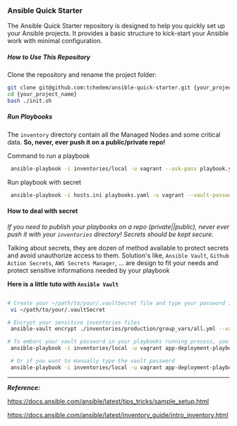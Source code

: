 ### Ansible Quick Starter

The Ansible Quick Starter repository is designed to help you quickly set up your Ansible projects. It provides a basic structure to kick-start your Ansible work with minimal configuration.

#####  How to Use This Repository

Clone the repository and rename the project folder:

```bash
git clone git@github.com:tchedem/ansible-quick-starter.git {your_project_name}
cd {your_project_name}
bash ./init.sh
```


##### Run Playbooks

The `inventory` directory contain all the Managed Nodes and some critical data. **So, never, ever push it on a public/private repo!**

Command to run a playbook

```bash
 ansible-playbook -i inventories/local -u vagrant --ask-pass playbook.yml 
```

Run playbook with secret
```bash
 ansible-playbook -i hosts.ini playbooks.yaml -u vagrant --vault-password-file='/path/to/vault/file'
```



#### How to deal with secret

*If you need to publish your playbooks on a repo (private||public), never ever push it with your `inventories` directory! Secrets should be kept secure.*

Talking about secrets, they are dozen of method available to protect secrets and avoid unauthorize access to them. Solution's like, `Ansible Vault`, `Github Action Secrets`, `AWS Secrets Manager`, ... are design to fit your needs and protect sensitive informations needed by your playbook

**Here is a little tuto with `Ansible Vault`**

```bash

# Create your ~/path/to/your/.vaultSecret file and type your password inside it
 vi ~/path/to/your/.vaultSecret

# Encrypt your sensitive inventories files
 ansible-vault encrypt ./inventories/production/group_vars/all.yml --vault-password-file=~/path/to/your/.vaultSecret

# To embarc your vault password in your playbooks running process, you have to add a parameter in your ansible-playbook command like this
 ansible-playbook -i inventories/local -u vagrant app-deployment-playbook.yaml --vault-password-file=.vaultFile

 # Or if you want to manually type the vault password
 ansible-playbook -i inventories/local -u vagrant app-deployment-playbook.yaml --ask-vault-password 

```


---


***Reference:***

https://docs.ansible.com/ansible/latest/tips_tricks/sample_setup.html

https://docs.ansible.com/ansible/latest/inventory_guide/intro_inventory.html